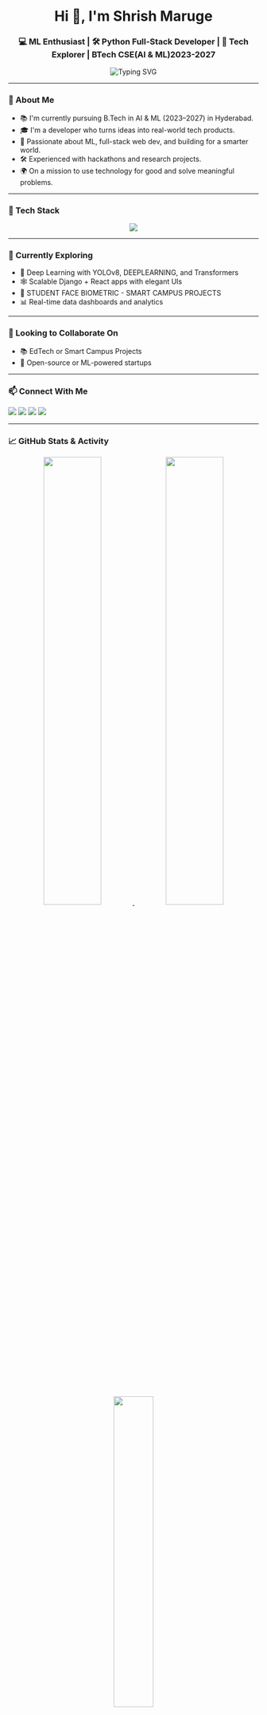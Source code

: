 <h1 align="center">Hi 👋, I'm Shrish Maruge</h1>
<h3 align="center">💻 ML Enthusiast | 🛠️ Python Full-Stack Developer | 🚀 Tech Explorer | BTech CSE(AI & ML)2023-2027</h3>

<p align="center">
  <img src="https://readme-typing-svg.herokuapp.com?font=Fira+Code&size=24&pause=1000&center=true&vCenter=true&width=500&lines=Welcome+to+my+GitHub!;AI+%7C+Web+%7C+ML+%7C+Data+Science;Let's+build+something+great+💡;Open+for+Internships+and+Innovations" alt="Typing SVG" />
</p>


---

### 🚀 About Me
- 📚 I'm currently pursuing B.Tech in AI & ML (2023–2027) in Hyderabad.
- 🎓 I'm a developer who turns ideas into real-world tech products.
- 🧠 Passionate about ML, full-stack web dev, and building for a smarter world.
- 🛠️ Experienced with hackathons and research projects.
- 🌍 On a mission to use technology for good and solve meaningful problems.

---

### 🧰 Tech Stack

<p align="center">
  <img src="https://skillicons.dev/icons?i=python,django,flask,react,js,html,css,bootstrap,sklearn,git,github,mysql,sqlite,vscode" />
</p>

---

### 📌 Currently Exploring

- 🧠 Deep Learning with YOLOv8, DEEPLEARNING, and Transformers  
- 🕸️ Scalable Django + React apps with elegant UIs  
- 🔐 STUDENT FACE BIOMETRIC - SMART CAMPUS PROJECTS  
- 📊 Real-time data dashboards and analytics  

---

### 🤝 Looking to Collaborate On

- 📚 EdTech or Smart Campus Projects
- 🌱 Open-source or ML-powered startups

---

### 📫 Connect With Me

<p>
  <a href="mailto:shrish.maruge99@gmail.com"><img src="https://img.shields.io/badge/email-%23EA4335.svg?&style=for-the-badge&logo=gmail&logoColor=white" /></a>
  <a href="https://www.linkedin.com/in/shrishmaruge/" target="_blank"><img src="https://img.shields.io/badge/linkedin-%230077B5.svg?&style=for-the-badge&logo=linkedin&logoColor=white" /></a>
  <a href="https://github.com/ShrishMaruge"><img src="https://img.shields.io/badge/github-%23121011.svg?&style=for-the-badge&logo=github&logoColor=white" /></a>
  <a href="https://shrishmaruge.github.io/My_Portfolio/" target="_blank"><img src="https://img.shields.io/badge/portfolio-%23ff5f5f.svg?&style=for-the-badge&logo=web&logoColor=white" /></a>
</p>

---

### 📈 GitHub Stats & Activity

<p align="center">
  <a href="https://github.com/ShrishMaruge">
    <img src="https://github-readme-stats.vercel.app/api?username=ShrishMaruge&show_icons=true&theme=tokyonight&include_all_commits=true&count_private=true&border_radius=15&hide_title=false" width="48%"/>
  </a>
  <a href="https://github.com/ShrishMaruge">
    <img src="https://github-readme-streak-stats.herokuapp.com?user=ShrishMaruge&theme=tokyonight&hide_border=false&border_radius=15" width="48%"/>
  </a>
</p>

<p align="center">
  <a href="https://github.com/ShrishMaruge">
    <img src="https://github-readme-stats.vercel.app/api/top-langs/?username=ShrishMaruge&layout=compact&theme=tokyonight&langs_count=8&border_radius=15" width="40%" />
  </a>
</p>

<p align="center">
  <a href="https://github.com/ShrishMaruge">
    <img src="https://github-profile-summary-cards.vercel.app/api/cards/profile-details?username=ShrishMaruge&theme=tokyonight" width="85%" />
  </a>
</p>

<p align="center">
  <img src="https://komarev.com/ghpvc/?username=ShrishMaruge&label=Visitors&color=blueviolet&style=flat&labelColor=black" />
</p>


---

### ⚡ Fun Fact

> 🧠 I once built a fully functional **Face Biometric Attendance System** using `Django`, `OpenCV`, and `Deep Learning` — it can detect and verify student faces in real-time through a mobile or webcam, auto-mark attendance, and even record logout time! 🎓📸  
>
> 🔐 It now supports **admin dashboards**, **CSV exports**, and **mobile camera support** — all built from scratch during a hackathon!  
>
> 🎨 I believe: _"The best code doesn't just run — it solves a real problem beautifully."_  
>
> 💡 Motto: **Build. Break. Learn. Repeat.**


---

<!---
ShrishMaruge/ShrishMaruge is a ✨ special ✨ repository because its `README.md` (this file) appears on your GitHub profile.
You can click the Preview link to take a look at your changes.
--->

